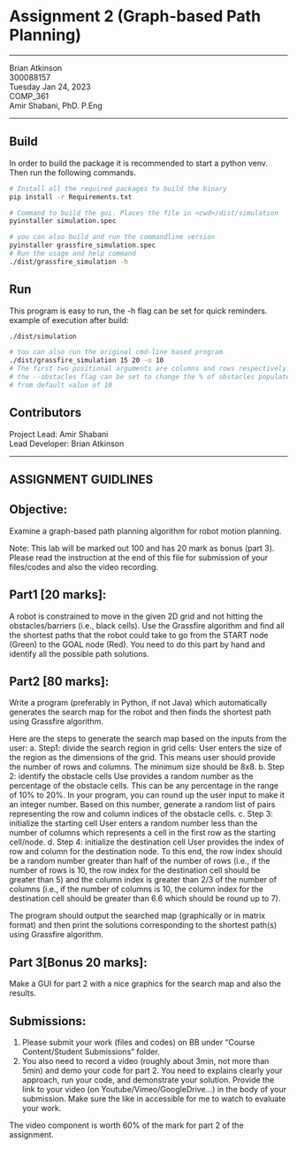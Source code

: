 # Assignment 2 (Graph-based Path Planning)

---
Brian Atkinson <br>
300088157 <br>
Tuesday Jan 24, 2023 <br>
COMP_361 <br>
Amir Shabani, PhD. P.Eng

---
## Build
In order to build the package it is recommended to start a python venv. Then run the following commands.
```bash
# Install all the required packages to build the binary
pip install -r Requirements.txt
```
```bash
# Command to build the gui. Places the file in <cwd>/dist/simulation
pyinstaller simulation.spec
```
```bash
# you can also build and run the commandline version
pyinstaller grassfire_simulation.spec
# Run the usage and help command
./dist/grassfire_simulation -h 
```

## Run
This program is easy to run, the -h flag can be set for quick reminders.
example of execution after build:
```bash
./dist/simulation

# You can also run the original cmd-line based program
./dist/grassfire_simulation 15 20 -o 10
# The first two positional arguments are columns and rows respectively.
# the --obstacles flag can be set to change the % of obstacles populated 
# from default value of 10
```

## Contributors
Project Lead: Amir Shabani <br>
Lead Developer: Brian Atkinson<br>

---

## ASSIGNMENT GUIDLINES
## Objective: 
Examine a graph-based path planning algorithm for robot motion planning. 

Note: This lab will be marked out 100 and has 20 mark as bonus (part 3). Please read the instruction at the end of this file for submission of your files/codes and also the video recording. 

## Part1 [20 marks]: 
A robot is constrained to move in the given 2D grid and not hitting the obstacles/barriers (i.e., black cells). Use the Grassfire algorithm and find all the shortest paths that the robot could take to go from the START node (Green) to the GOAL node (Red). 
You need to do this part by hand and identify all the possible path solutions.

## Part2 [80 marks]: 
Write a program (preferably in Python, if not Java) which automatically generates the search map for the robot and then finds the shortest path using Grassfire algorithm. 

Here are the steps to generate the search map based on the inputs from the user:
a.	Step1: divide the search region in grid cells: 
User enters the size of the region as the dimensions of the grid. This means user should provide the number of rows and columns. The minimum size should be 8x8.
b.	Step 2: identify the obstacle cells
Use provides a random number as the percentage of the obstacle cells. This can be any percentage in the range of 10% to 20%. In your program, you can round up the user input to make it an integer number. Based on this number, generate a random list of pairs representing the row and column indices of the obstacle cells.
c.	Step 3: initialize the starting cell
User enters a random number less than the number of columns which represents a cell in the first row as the starting cell/node.
d.	Step 4: initialize the destination cell
User provides the index of row and column for the destination node. To this end, the row index should be a random number greater than half of the number of rows (i.e., if the number of rows is 10, the row index for the destination cell should be greater than 5) and the column index is greater than 2/3 of the number of columns (i.e., if the number of columns is 10, the column index for the destination cell should be greater than 6.6 which should be round up to 7).


The program should output the searched map (graphically or in matrix format) and then print the solutions corresponding to the shortest path(s) using Grassfire algorithm.

## Part 3[Bonus 20 marks]: 
Make a GUI for part 2 with a nice graphics for the search map and also the results. 



## Submissions:

1.	Please submit your work (files and codes) on BB under “Course Content/Student Submissions” folder. 
2.	You also need to record a video (roughly about 3min, not more than 5min) and demo your code for part 2. 
You need to explains clearly your approach, run your code, and demonstrate your solution. Provide the link to your video (on Youtube/Vimeo/GoogleDrive…) in the body of your submission. Make sure the like in accessible for me to watch to evaluate your work.

The video component is worth 60% of the mark for part 2 of the assignment.


